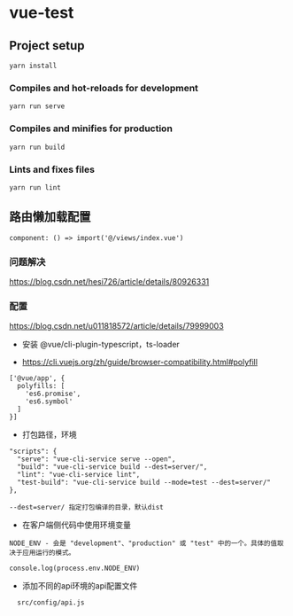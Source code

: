 # vue-test

## Project setup
```
yarn install
```

### Compiles and hot-reloads for development
```
yarn run serve
```

### Compiles and minifies for production
```
yarn run build
```

### Lints and fixes files
```
yarn run lint
```

## 路由懒加载配置
```
component: () => import('@/views/index.vue')
```

### 问题解决
https://blog.csdn.net/hesi726/article/details/80926331

### 配置
https://blog.csdn.net/u011818572/article/details/79999003
- 安装 @vue/cli-plugin-typescript，ts-loader

- https://cli.vuejs.org/zh/guide/browser-compatibility.html#polyfill
```
['@vue/app', {
  polyfills: [
    'es6.promise',
    'es6.symbol'
  ]
}]
```

- 打包路径，环境
```
"scripts": {
  "serve": "vue-cli-service serve --open",
  "build": "vue-cli-service build --dest=server/",
  "lint": "vue-cli-service lint",
  "test-build": "vue-cli-service build --mode=test --dest=server/"
},

--dest=server/ 指定打包编译的目录，默认dist
```

- 在客户端侧代码中使用环境变量
```
NODE_ENV - 会是 "development"、"production" 或 "test" 中的一个。具体的值取决于应用运行的模式。

console.log(process.env.NODE_ENV)

```
- 添加不同的api环境的api配置文件

```
  src/config/api.js
```



